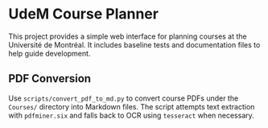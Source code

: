 # UdeM Course Planner

This project provides a simple web interface for planning courses at the Université de Montréal.
It includes baseline tests and documentation files to help guide development.

## PDF Conversion

Use `scripts/convert_pdf_to_md.py` to convert course PDFs under the `Courses/` directory into Markdown files. The script attempts text extraction with `pdfminer.six` and falls back to OCR using `tesseract` when necessary.

